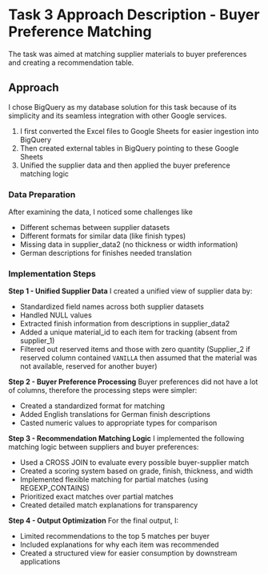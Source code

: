 # Task 3 Approach Description - Buyer Preference Matching

The task was aimed at matching supplier materials to buyer preferences and creating a recommendation table.

## **Approach**

I chose BigQuery as my database solution for this task because of its simplicity and its seamless integration with other Google services. 

1. I first converted the Excel files to Google Sheets for easier ingestion into BigQuery
2. Then created external tables in BigQuery pointing to these Google Sheets
3. Unified the supplier data and then applied the buyer preference matching logic

### Data Preparation

After examining the data, I noticed some challenges like
- Different schemas between supplier datasets
- Different formats for similar data (like finish types)
- Missing data in supplier_data2 (no thickness or width information)
- German descriptions for finishes needed translation

### Implementation Steps

**Step 1 - Unified Supplier Data**
I created a unified view of supplier data by:
- Standardized field names across both supplier datasets
- Handled NULL values
- Extracted finish information from descriptions in supplier_data2
- Added a unique material_id to each item for tracking (absent from supplier_1)
- Filtered out reserved items and those with zero quantity (Supplier_2 if reserved column contained `VANILLA` then assumed that the material was not available, reserved for another buyer)

**Step 2 - Buyer Preference Processing**
Buyer preferences did not have a lot of columns, therefore the processing steps were simpler:
- Created a standardized format for matching
- Added English translations for German finish descriptions
- Casted numeric values to appropriate types for comparison

**Step 3 - Recommendation Matching Logic**
I implemented the following matching logic between suppliers and buyer preferences:
- Used a CROSS JOIN to evaluate every possible buyer-supplier match
- Created a scoring system based on grade, finish, thickness, and width
- Implemented flexible matching for partial matches (using REGEXP_CONTAINS)
- Prioritized exact matches over partial matches
- Created detailed match explanations for transparency

**Step 4 - Output Optimization**
For the final output, I:
- Limited recommendations to the top 5 matches per buyer
- Included explanations for why each item was recommended
- Created a structured view for easier consumption by downstream applications


